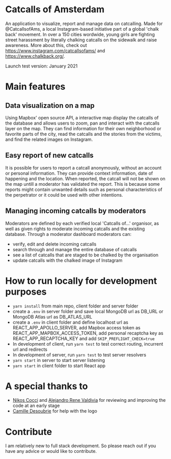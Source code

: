 # Catcalls of Amsterdam

An application to visualize, report and manage data on catcalling. Made for @CatcallsofAms, a local Instagram-based initiative part of a global 'chalk back' movement. In over a 150 cities wordwide, young girls are fighting street harassment by literally chalking catcalls on the sidewalk and raise awareness. More about this, check out https://www.instagram.com/catcallsofams/ and https://www.chalkback.org/.

Launch test version: January 2021

# Main features

## Data visualization on a map

Using Mapbox' open source API, a interactive map display the catcalls of the database and allows users to zoom, pan and interact with the catcalls layer on the map. They can find information for their own neighborhood or favorite parts of the city, read the catcalls and the stories from the victims, and find the related images on Instagram.

## Easy report of new catcalls

It is possible for users to report a catcall anonymously, without an account or personal information. They can provide context information, date of happening and the location. When reported, the catcall will not be shown on the map untill a moderator has validated the report. This is because some reports might contain unwanted details such as personal characteristics of the perpetrator or it could be used with other intentions.

## Managing incoming catcalls by moderators

Moderators are defined by each verified local 'Catcalls of...' organisor, as well as given rights to moderate incoming catcalls and the existing database. Through a moderator dashboard moderators can:
- verify, edit and delete incoming catcalls
- search through and manage the entire database of catcalls
- see a list of catcalls that are staged to be chalked by the organisation
- update catcalls with the chalked image of Instagram

# How to run locally for development purposes

- `yarn install` from main repo, client folder and server folder
- create a `.env` in server folder and save local MongoDB url as DB_URL or MongoDB Atlas url as
DB_ATLAS_URL
- create a `.env` in client folder and define localhost url as REACT_APP_APOLLO_SERVER, add Mapbox access token as REACT_APP_MAPBOX_ACCESS_TOKEN, add personal recaptcha key as REACT_APP_RECAPTCHA_KEY and add `SKIP_PREFLIGHT_CHECK=true`
- In development of client, run `yarn test` to test correct routing, incurrent url and redirects
- In development of server, run `yarn test` to test server resolvers
- `yarn start` in server to start server listening
- `yarn start` in client folder to start React app

# A special thanks to

- [Nikos Cocci](https://github.com/Nik439) and [Alejandro Rene Valdivia](https://github.com/serendatapy) for reviewing and improving the code at an early stage
- [Camille Desoubrie](https://github.com/Kmyll) for help with the logo

# Contribute

I am relatively new to full stack development. So please reach out if you have any advice or would like to contribute.